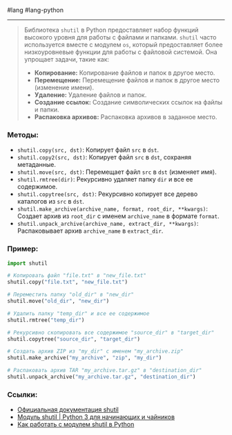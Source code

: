 #lang #lang-python 

---
>Библиотека `shutil` в Python предоставляет набор функций высокого уровня для работы с файлами и папками. `shutil` часто используется вместе с модулем `os`, который предоставляет более низкоуровневые функции для работы с файловой системой.
>Она упрощает задачи, такие как:
>- **Копирование:** Копирование файлов и папок в другое место.
>- **Перемещение:** Перемещение файлов и папок в другое место (изменение имени).
>- **Удаление:** Удаление файлов и папок.
>- **Создание ссылок:** Создание символических ссылок на файлы и папки.
>- **Распаковка архивов:** Распаковка архивов в заданное место.

### Методы:
- `shutil.copy(src, dst)`: Копирует файл `src` в `dst`.
- `shutil.copy2(src, dst)`: Копирует файл `src` в `dst`, сохраняя метаданные.
- `shutil.move(src, dst)`: Перемещает файл `src` в `dst` (изменяет имя).
- `shutil.rmtree(dir)`: Рекурсивно удаляет папку `dir` и все ее содержимое.
- `shutil.copytree(src, dst)`: Рекурсивно копирует все дерево каталогов из `src` в `dst`.
- `shutil.make_archive(archive_name, format, root_dir, **kwargs)`: Создает архив из `root_dir` с именем `archive_name` в формате `format`.
- `shutil.unpack_archive(archive_name, extract_dir, **kwargs)`: Распаковывает архив `archive_name` в `extract_dir`.

### Пример:
```Python
import shutil

# Копировать файл "file.txt" в "new_file.txt"
shutil.copy("file.txt", "new_file.txt")

# Переместить папку "old_dir" в "new_dir"
shutil.move("old_dir", "new_dir")

# Удалить папку "temp_dir" и все ее содержимое
shutil.rmtree("temp_dir")

# Рекурсивно скопировать все содержимое "source_dir" в "target_dir"
shutil.copytree("source_dir", "target_dir")

# Создать архив ZIP из "my_dir" с именем "my_archive.zip"
shutil.make_archive("my_archive", "zip", "my_dir")

# Распаковать архив TAR "my_archive.tar.gz" в "destination_dir"
shutil.unpack_archive("my_archive.tar.gz", "destination_dir")
```

### Ссылки:
- [Официальная документация shutil](https://docs.python.org/3/library/shutil.html)
- [Модуль shutil | Python 3 для начинающих и чайников](https://pythonworld.ru/moduli/modul-shutil.html)
- [Как работать с модулем shutil в Python](https://sky.pro/media/kak-rabotat-s-modulem-shutil-v-python/)